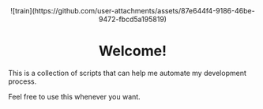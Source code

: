 <div align="center">![train](https://github.com/user-attachments/assets/87e644f4-9186-46be-9472-fbcd5a195819)</div>

<h1 align="center">Welcome!</h1>

<p>This is a collection of scripts that can help me automate my development process.</p>

<p>Feel free to use this whenever you want.</p>
